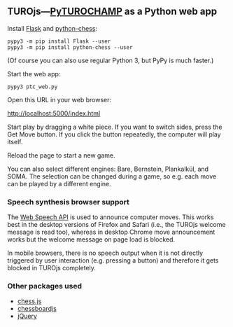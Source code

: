 ## TUROjs—[PyTUROCHAMP](https://github.com/mdoege/PyTuroChamp) as a Python web app

Install [Flask](http://flask.pocoo.org/) and [python-chess](https://github.com/niklasf/python-chess):

    pypy3 -m pip install Flask --user
    pypy3 -m pip install python-chess --user

(Of course you can also use regular Python 3, but PyPy is much faster.)

Start the web app:

    pypy3 ptc_web.py

Open this URL in your web browser:

[http://localhost:5000/index.html](http://localhost:5000/index.html)

Start play by dragging a white piece. If you want to switch sides, press the Get Move button. If you click the button repeatedly, the computer will play itself.

Reload the page to start a new game.

You can also select different engines: Bare, Bernstein, Plankalkül, and SOMA. The selection can be changed during a game, so e.g. each move can be played by a different engine.

### Speech synthesis browser support

The [Web Speech API](https://en.wikipedia.org/wiki/HTML5_audio#Web_Speech_API) is used to announce computer moves. This works best in the desktop versions of Firefox and Safari (i.e., the TUROjs welcome message is read too), whereas in desktop Chrome move announcement works but the welcome message on page load is blocked.

In mobile browsers, there is no speech output when it is not directly triggered by user interaction (e.g. pressing a button) and therefore it gets blocked in TUROjs completely.

### Other packages used

* [chess.js](https://github.com/jhlywa/chess.js)
* [chessboardjs](https://github.com/oakmac/chessboardjs)
* [jQuery](https://github.com/jquery/jquery)
